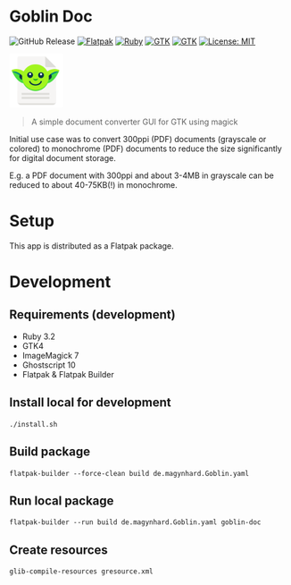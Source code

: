 # Goblin Doc
![GitHub Release](https://img.shields.io/github/v/release/magynhard/goblin?style=plastic&color=default&label=GitHub&logo=github)
[![Flatpak](https://img.shields.io/badge/_-Flatpak-Sub?style=plastic&color=gray&logo=flatpak&logoColor=blu)](#)
[![Ruby](https://img.shields.io/badge/_-Ruby-Sub?style=plastic&color=gray&logo=ruby&logoColor=red)](#)
[![GTK](https://img.shields.io/badge/_-GTK-Sub?style=plastic&color=gray&logo=gtk&logoColor=green)](#)
[![GTK](https://img.shields.io/badge/_-magick-Sub?style=plastic&color=gray&logo=gnome-terminal&logoColor=)](#)
[![License: MIT](https://img.shields.io/badge/License-MIT-gold.svg?style=plastic&logo=mit)](LICENSE)

<img src="res/logo.svg" style="height: 96px;">

>
> A simple document converter GUI for GTK using magick

Initial use case was to convert 300ppi (PDF) documents (grayscale or colored) to monochrome (PDF) documents to reduce the size significantly for digital document storage.

E.g. a PDF document with 300ppi and about 3-4MB in grayscale can be reduced to about 40-75KB(!) in monochrome.

# Setup
This app is distributed as a Flatpak package.

# Development
## Requirements (development)
* Ruby 3.2
* GTK4
* ImageMagick 7
* Ghostscript 10
* Flatpak & Flatpak Builder

## Install local for development
```
./install.sh
```

## Build package
```
flatpak-builder --force-clean build de.magynhard.Goblin.yaml
```

## Run local package
```
flatpak-builder --run build de.magynhard.Goblin.yaml goblin-doc
```

## Create resources
```
glib-compile-resources gresource.xml
```